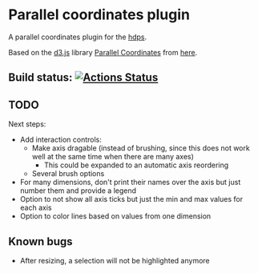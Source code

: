# Parallel coordinates plugin

A parallel coordinates plugin for the [hdps](https://github.com/hdps/core). 

Based on the [d3.js](https://github.com/d3/d3) library [Parallel Coordinates](https://syntagmatic.github.io/parallel-coordinates/) from [here](https://github.com/syntagmatic/parallel-coordinates).


## Build status: [![Actions Status](https://github.com/hdps/ParallelCoordinatesPlugin/workflows/ParallelCoordinatesPlugin/badge.svg)](https://github.com/hdps/ParallelCoordinatesPlugin/actions)

## TODO
Next steps:
- Add interaction controls:
  - Make axis dragable (instead of brushing, since this does not work well at the same time when there are many axes)
    - This could be expanded to an automatic axis reordering
  - Several brush options
- For many dimensions, don't print their names over the axis but just number them and provide a legend
- Option to not show all axis ticks but just the min and max values for each axis
- Option to color lines based on values from one dimension

## Known bugs
- After resizing, a selection will not be highlighted anymore